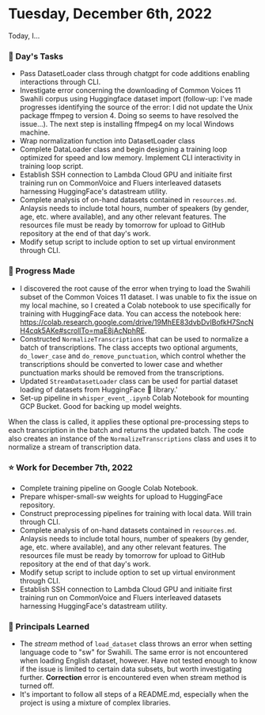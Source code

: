 # Tuesday, December 6th, 2022
Today, I...

### 🏹 Day's Tasks

* Pass DatasetLoader class through chatgpt for code additions enabling interactions through CLI.
* Investigate error concerning the downloading of Common Voices 11 Swahili corpus using Huggingface dataset import (follow-up: I've made progresses identifying the source of the error: I did not update the Unix package ffmpeg to version 4. Doing so seems to have resolved the issue...). The next step is installing ffmpeg4 on my local Windows machine.
* Wrap normalization function into DatasetLoader class
* Complete DataLoader class and begin designing a training loop optimized for speed and low memory. Implement CLI interactivity in training loop script.
* Establish SSH connection to Lambda Cloud GPU and initiaite first training run on CommonVoice and Fluers interleaved datasets harnessing HuggingFace's datastream utility.
* Complete analysis of on-hand datasets contained in `resources.md`. Anlaysis needs to include total hours, number of speakers (by gender, age, etc. where available), and any other relevant features. The resources file must be ready by tomorrow for upload to GitHub repository at the end of that day's work.
* Modify setup script to include option to set up virtual environment through CLI.

### 🎯 Progress Made

* I discovered the root cause of the error when trying to load the Swahili subset of the Common Voices 11 dataset. I was unable to fix the issue on my local machine, so I created a Colab notebook to use specifically for training with HuggingFace data. You can access the notebook here: https://colab.research.google.com/drive/19MhEE83dvbDvIBofkH7SncNH4cqk5AKe#scrollTo=maE8jAcNphRE.
* Constructed `NormalizeTranscriptions` that can be used to normalize a batch of transcriptions. The class accepts two optional arguments, `do_lower_case` and `do_remove_punctuation`, which control whether the transcriptions should be converted to lower case and whether punctuation marks should be removed from the transcriptions.
* Updated `StreamDatasetLoader` class can be used for partial dataset loading of datasets from HuggingFace 🤗 library.'
* Set-up pipeline in `whisper_event_.ipynb` Colab Notebook for mounting GCP Bucket. Good for backing up model weights.

When the class is called, it applies these optional pre-processing steps to each transcription in the batch and returns the updated batch. The code also creates an instance of the `NormalizeTranscriptions` class and uses it to normalize a stream of transcription data.

### ⭐ Work for December 7th, 2022
* Complete training pipeline on Google Colab Notebook.
* Prepare whisper-small-sw weights for upload to HuggingFace repository.
* Construct preprocessing pipelines for training with local data. Will train through CLI.
* Complete analysis of on-hand datasets contained in `resources.md`. Anlaysis needs to include total hours, number of speakers (by gender, age, etc. where available), and any other relevant features. The resources file must be ready by tomorrow for upload to GitHub repository at the end of that day's work.
* Modify setup script to include option to set up virtual environment through CLI.
* Establish SSH connection to Lambda Cloud GPU and initiaite first training run on CommonVoice and Fluers interleaved datasets harnessing HuggingFace's datastream utility.

### 🔭 Principals Learned

* The _stream_ method of `load_dataset` class throws an error when setting language code to "sw" for Swahili. The same error is not encountered when loading English dataset, however. Have not tested enough to know if the issue is limited to certain data subsets, but worth investigating further. **Correction** error is encountered even when stream method is turned off.
* It's important to follow all steps of a README.md, especially when the project is using a mixture of complex libraries.
